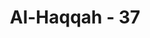 ---
title: "Al-Haqqah - 37"
no: 37
arabic_no: ٣٧
ayah: لَّا يَأْكُلُهٗٓ اِلَّا الْخَاطِـُٔوْنَ ࣖ 
translation: "Tidak ada yang memakannya kecuali orang-orang yang berdosa. "
tafsir: "Makanan yang dimakan oleh orang kafir itu, yang terdiri dari darah dan nanah, adalah makanan yang sangat jijik dan tiada termakan oleh siapa pun. Hal ini menunjukkan gambaran kehidupan neraka yang penuh kehinaan."
---
